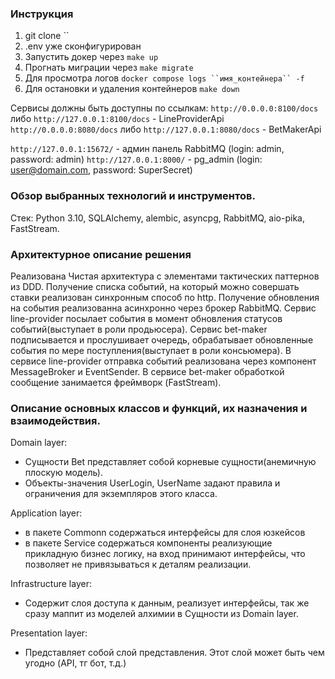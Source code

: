 ### Инструкция

1. git clone ``
2. .env уже сконфигурирован
3. Запустить докер через `make up`
4. Прогнать миграции через `make migrate`
5. Для просмотра логов `docker compose logs ``имя_контейнера`` -f`
6. Для остановки и удаления контейнеров `make down`

Сервисы должны быть доступны по ссылкам:
`http://0.0.0.0:8100/docs` либо `http://127.0.0.1:8100/docs` - LineProviderApi
`http://0.0.0.0:8080/docs` либо `http://127.0.0.1:8080/docs` - BetMakerApi

`http://127.0.0.1:15672/` - админ панель RabbitMQ (login: admin, password: admin)
`http://127.0.0.1:8000/` - pg_admin (login: user@domain.com, password: SuperSecret)

### Обзор выбранных технологий и инструментов.

Стeк: Python 3.10, SQLAlchemy, alembic, asyncpg, RabbitMQ, aio-pika, FastStream.

### Архитектурное описание решения

Реализована Чистая архитектура с элементами тактических паттернов из DDD.
Получение списка событий, на который можно совершать ставки реализован синхронным способ по http.
Получение обновления на события реализованна асинхронно через брокер RabbitMQ. Сервис line-provider
посылает события в момент обновления статусов событий(выступает в роли продьюсера). Сервис bet-maker подписывается
и прослушивает очередь, обрабатывает обновленные события по мере поступления(выступает в роли консьюмера).
В сервисе line-provider отправка событий реализована через компонент MessageBroker и EventSender.
В сервисе bet-maker обработкой сообщение занимается фреймворк (FastStream).

### Описание основных классов и функций, их назначения и взаимодействия.

Domain layer:

- Сущности Bet представляет собой корневые сущности(анемичную плоскую модель).
- Объекты-значения UserLogin, UserName задают правила и ограничения для экземпляров этого класса.

Application layer:

- в пакете Commonn содержаться интерфейсы для слоя юзкейсов
- в пакете Service содержаться компоненты реализующие прикладную бизнес логику, на вход принимают интерфейсы,
  что позволяет не привязываться к деталям реализации.

Infrastructure layer:

- Содержит слоя доступа к данным, реализует интерфейсы, так же сразу маппит из моделей алхимии
  в Сущности из Domain layer.

Presentation layer:

- Представляет собой слой представления. Этот слой может быть чем угодно (API, тг бот, т.д.)
